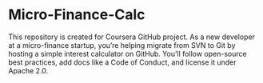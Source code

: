 # Micro-Finance-Calc
This repository is created for Coursera GitHub project. As a new developer at a micro-finance startup, you’re helping migrate from SVN to Git by hosting a simple interest calculator on GitHub. You'll follow open-source best practices, add docs like a Code of Conduct, and license it under Apache 2.0.

